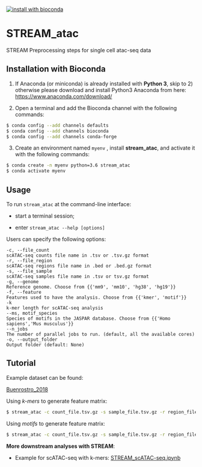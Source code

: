 [![install with bioconda](https://img.shields.io/badge/install%20with-bioconda-brightgreen.svg?style=flat)](http://bioconda.github.io/recipes/stream_atac/README.html)

# STREAM_atac
 STREAM Preprocessing steps for single cell atac-seq data

Installation with Bioconda
--------------------------

1)	If Anaconda (or miniconda) is already installed with **Python 3**, skip to 2) otherwise please download and install Python3 Anaconda from here: https://www.anaconda.com/download/

2)	Open a terminal and add the Bioconda channel with the following commands:

```sh
$ conda config --add channels defaults
$ conda config --add channels bioconda
$ conda config --add channels conda-forge
```

3)	Create an environment named `myenv` , install **stream_atac**, and activate it with the following commands:

```sh
$ conda create -n myenv python=3.6 stream_atac
$ conda activate myenv
```

Usage
-----

To run `stream_atac` at the command-line interface:

* start a terminal session;

* enter ```stream_atac --help [options]```

Users can specify the following options:
```
-c, --file_count  
scATAC-seq counts file name in .tsv or .tsv.gz format  
-r, --file_region  
scATAC-seq regions file name in .bed or .bed.gz format  
-s, --file_sample  
scATAC-seq samples file name in .tsv or tsv.gz format 
-g, --genome
Reference genome. Choose from {{'mm9', 'mm10', 'hg38', 'hg19'}}
-f, --feature
Features used to have the analysis. Choose from {{'kmer', 'motif'}} 
-k
k-mer length for scATAC-seq analysis  
--ms, motif_species
Species of motifs in the JASPAR database. Choose from {{'Homo sapiens','Mus musculus'}}
--n_jobs  
The number of parallel jobs to run. (default, all the available cores)
-o, --output_folder  
Output folder (default: None)
```

Tutorial
--------

Example dataset can be found:

[Buenrostro_2018](https://www.dropbox.com/sh/zv6z7f3kzrafwmq/AACAlU8akbO_a-JOeJkiWT1za?dl=0)

Using *k-mers* to generate feature matrix:  

```sh
$ stream_atac -c count_file.tsv.gz -s sample_file.tsv.gz -r region_file.bed.gz -g hg19
```

Using *motifs* to generate feature matrix:  

```sh
$ stream_atac -c count_file.tsv.gz -s sample_file.tsv.gz -r region_file.bed.gz -g hg19 -f motif
```

**More downstream analyses with STREAM**:

* Example for scATAC-seq with k-mers: [STREAM_scATAC-seq.ipynb](https://nbviewer.jupyter.org/github/pinellolab/STREAM/blob/master/tutorial/4.STREAM_scATAC-seq.ipynb?flush_cache=true)


